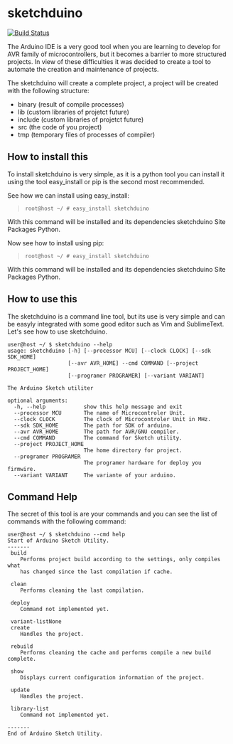 sketchduino
===========

[![Build Status](https://travis-ci.org/rodrigopmatias/sketchduino.png)](https://travis-ci.org/rodrigopmatias/sketchduino)

The Arduino IDE is a very good tool when you are learning to develop for AVR family of microcontrollers, but it becomes a barrier to more structured projects. In view of these difficulties it was decided to create a tool to automate the creation and maintenance of projects.

The sketchduino will create a complete project, a project will be created with the following structure:

 - binary (result of compile processes)
 - lib (custom libraries of projetct future)
 - include (custom libraries of projetct future)
 - src (the code of you project)
 - tmp (temporary files of processes of compiler)

How to install this
-------------------

To install sketchduino is very simple, as it is a python tool you can install it using the tool easy_install or pip is the second most recommended.

See how we can install using easy_install:

> ``root@host ~/ # easy_install sketchduino``

With this command will be installed and its dependencies sketchduino Site Packages Python.

Now see how to install using pip:

> ``root@host ~/ # easy_install sketchduino``

With this command will be installed and its dependencies sketchduino Site Packages Python.

How to use this
---------------

The sketchduino is a command line tool, but its use is very simple and can be easyly integrated with some good editor such as Vim and SublimeText. Let's see how to use sketchduino.

    user@host ~/ $ sketchduino --help
    usage: sketchduino [-h] [--processor MCU] [--clock CLOCK] [--sdk SDK_HOME]
                       [--avr AVR_HOME] --cmd COMMAND [--project PROJECT_HOME]
                       [--programer PROGRAMER] [--variant VARIANT]

    The Arduino Sketch utiliter

    optional arguments:
      -h, --help            show this help message and exit
      --processor MCU       The name of Microcontroler Unit.
      --clock CLOCK         The clock of Microcontroler Unit in MHz.
      --sdk SDK_HOME        The path for SDK of arduino.
      --avr AVR_HOME        The path for AVR/GNU compiler.
      --cmd COMMAND         The command for Sketch utility.
      --project PROJECT_HOME
                            The home directory for project.
      --programer PROGRAMER
                            The programer hardware for deploy you firmwire.
      --variant VARIANT     The variante of your arduino.

Command Help
------------

The secret of this tool is are your commands and you can see the list of commands with the following command:

    user@host ~/ $ sketchduino --cmd help
    Start of Arduino Sketch Utility.
    -------
     build
        Performs project build according to the settings, only compiles what
        has changed since the last compilation if cache.

     clean
        Performs cleaning the last compilation.

     deploy
        Command not implemented yet.

     variant-listNone
     create
        Handles the project.

     rebuild
        Performs cleaning the cache and performs compile a new build complete.

     show
        Displays current configuration information of the project.

     update
        Handles the project.

     library-list
        Command not implemented yet.

    -------
    End of Arduino Sketch Utility.
